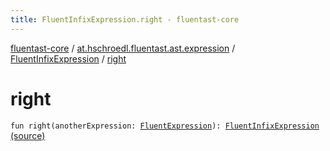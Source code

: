 ```yaml
---
title: FluentInfixExpression.right - fluentast-core
---
```


[fluentast-core](../../index.html) / [at.hschroedl.fluentast.ast.expression](../index.html) / [FluentInfixExpression](index.html) / [right](.)

# right

`fun right(anotherExpression: `[`FluentExpression`](../-fluent-expression/index.html)`): `[`FluentInfixExpression`](index.html) [(source)](http://github.com/hschroedl/fluentast/tree/master/core/at.hschroedl.fluentast/ast/expression/InfixExpression.kt#L24)